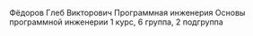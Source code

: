 Фёдоров
Глеб 
Викторович 
Программная инженерия 
Основы программной инженерии
1 курс, 6 группа, 2 подгруппа
